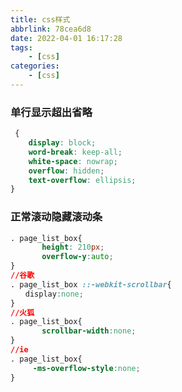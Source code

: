```yaml
---
title: css样式
abbrlink: 78cea6d8
date: 2022-04-01 16:17:28
tags: 
    - [css]
categories:
    - [css]
---
```


### 单行显示超出省略

```css
 {
    display: block;
    word-break: keep-all; 
    white-space: nowrap;
    overflow: hidden;
    text-overflow: ellipsis;
}
```
<!-- more -->


### 正常滚动隐藏滚动条

```css
. page_list_box{
       height: 210px;
       overflow-y:auto;
}
//谷歌
. page_list_box ::-webkit-scrollbar{
　　display:none;
}
//火狐
. page_list_box{
       scrollbar-width:none;
}
//ie
. page_list_box{
     -ms-overflow-style:none;
}
```

